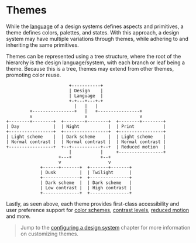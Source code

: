 # Themes

While the [language](./design-system.md#language) of a design systems defines aspects and
primitives, a theme defines colors, palettes, and states. With this approach, a design system may
have multiple variations through themes, while adhering to and inheriting the same primitives.

Themes can be represented using a tree structure, where the root of the hierarchy is the design
language/system, with each branch or leaf being a theme. Because this is a tree, themes may extend
from other themes, promoting color reuse.

```
                        +-----------+
                        | Design    |
                        | Language  |
                        +-+---+---+-+
                          |   |   |
         +----------------+   |   +----------------+
         v                    v                    v
+--------+--------+  +--------+--------+  +--------+--------+
| Day             |  | Night           |  | Print           |
+-----------------+  +-----------------+  +-----------------+
| Light scheme    |  | Dark scheme     |  | Light scheme    |
| Normal contrast |  | Normal contrast |  | Normal contrast |
+-----------------+  +--+-----------+--+  | Reduced motion  |
                        |           |     +-----------------+
                    +---+           +--+
                    v                  v
             +------+-------+  +-------+-------+
             | Dusk         |  | Twilight      |
             +--------------+  +---------------+
             | Dark scheme  |  | Dark scheme   |
             | Low contrast |  | High contrast |
             +--------------+  +---------------+
```

Lastly, as seen above, each theme provides first-class accessibility and user preference support for
[color schemes](https://developer.mozilla.org/en-US/docs/Web/CSS/@media/prefers-color-scheme),
[contrast levels](https://developer.mozilla.org/en-US/docs/Web/CSS/@media/prefers-contrast),
[reduced motion](https://developer.mozilla.org/en-US/docs/Web/CSS/@media/prefers-reduced-motion) and
more.

> Jump to the [configuring a design system](../config/README.md) chapter for more information on
> customizing themes.

